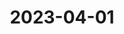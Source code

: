 ---
id: q56zspa808tux3hxg9vm3o2
title: '2023-04-01'
desc: ''
updated: 1680563666671
created: 1680360735345
traitIds:
  - journalNote
---